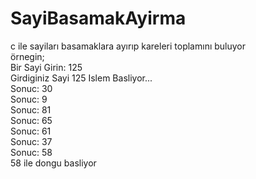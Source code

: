 # SayiBasamakAyirma
c ile sayiları basamaklara ayırıp kareleri toplamını buluyor
<br>örnegin; <br>
Bir Sayi Girin: 125<br>
Girdiginiz Sayi 125 Islem Basliyor...<br>
Sonuc: 30<br>
Sonuc: 9<br>
Sonuc: 81<br>
Sonuc: 65<br>
Sonuc: 61<br>
Sonuc: 37<br>
Sonuc: 58<br>
58 ile dongu basliyor<br>
